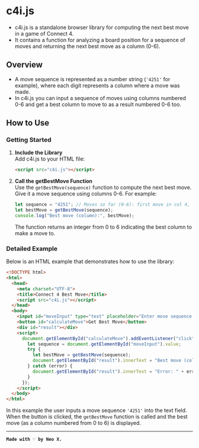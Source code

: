 # c4i.js

- c4i.js is a standalone browser library for computing the next best move in a game of Connect 4.
- It contains a function for analyzing a board position for a sequence of moves and returning the next best move as a column (0-6).

## Overview

- A move sequence is represented as a number string (`'4251'` for example), where each digit represents a column where a move was made.
- In c4i.js you can input a sequence of moves using columns numbered 0-6 and get a best column to move to as a result numbered 0-6 too.

## How to Use

### Getting Started

1. **Include the Library**  
   Add c4i.js to your HTML file:
   ```html
   <script src="c4i.js"></script>
   ```

2. **Call the getBestMove Function**  
   Use the `getBestMove(sequence)` function to compute the next best move. Give it a move sequence using columns 0-6. For example:
   ```js
   let sequence = "4251"; // Moves so far (0-6): first move in col 4, then col 2, etc.
   let bestMove = getBestMove(sequence);
   console.log("Best move (column):", bestMove);
   ```
   The function returns an integer from 0 to 6 indicating the best column to make a move to.

### Detailed Example

Below is an HTML example that demonstrates how to use the library:
```html
<!DOCTYPE html>
<html>
  <head>
    <meta charset="UTF-8">
    <title>Connect 4 Best Move</title>
    <script src="c4i.js"></script>
  </head>
  <body>
    <input id="moveInput" type="text" placeholder="Enter move sequence (e.g. 4251)" />
    <button id="calculateMove">Get Best Move</button>
    <div id="result"></div>
    <script>
      document.getElementById("calculateMove").addEventListener("click", function() {
        let sequence = document.getElementById("moveInput").value;
        try {
          let bestMove = getBestMove(sequence);
          document.getElementById("result").innerText = "Best move (column): " + bestMove;
        } catch (error) {
          document.getElementById("result").innerText = "Error: " + error.message;
        }
      });
    </script>
  </body>
</html>
```
In this example the user inputs a move sequence `'4251'` into the text field. When the button is clicked, the `getBestMove` function is called and the best move (as a column numbered from 0 to 6) is displayed.

---
**`Made with ♡ by Neo X.`**
